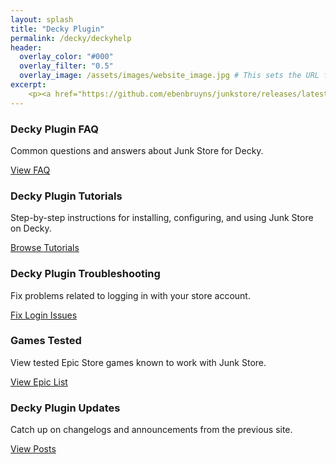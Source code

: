 ```yaml
---
layout: splash
title: "Decky Plugin"
permalink: /decky/deckyhelp
header:
  overlay_color: "#000"
  overlay_filter: "0.5"
  overlay_image: /assets/images/website_image.jpg # This sets the URL for this page
excerpt:
    <p><a href="https://github.com/ebenbruyns/junkstore/releases/latest" target="_blank" rel="noopener noreferrer">Latest release v1.1.9</a></p>
---
```


<!-- Content Boxes -->
<div class="content-box-container">
  <!-- FAQ -->
  <div class="content-box faq">
    <h3>Decky Plugin FAQ</h3>
    <p>Common questions and answers about Junk Store for Decky.</p>
    <a href="{{ '/decky/help/faq' | relative_url }}">View FAQ</a>
  </div>

  <!-- Tutorials -->
  <div class="content-box tutorials">
    <h3>Decky Plugin Tutorials</h3>
    <p>Step-by-step instructions for installing, configuring, and using Junk Store on Decky.</p>
    <a href="{{ '/tutorials/' | relative_url }}">Browse Tutorials</a>
  </div>

  <!-- Troubleshooting -->
  <div class="content-box troubleshooting">
    <h3>Decky Plugin Troubleshooting</h3>
    <p>Fix problems related to logging in with your store account.</p>
    <a href="{{ '/troubleshooting/' | relative_url }}">Fix Login Issues</a>
  </div>

  <!-- Tested Games -->
  <div class="content-box tested-games">
    <h3>Games Tested</h3>
    <p>View tested Epic Store games known to work with Junk Store.</p>
    <a href="{{ '/decky/help/tested-games/epic' | relative_url }}">View Epic List</a>
  </div>

  <!-- Posts -->
  <div class="content-box posts">
    <h3>Decky Plugin Updates</h3>
    <p>Catch up on changelogs and announcements from the previous site.</p>
    <a href="{{ '/decky/help/posts' | relative_url }}">View Posts</a>
  </div>
</div>

<script src="{{ '/assets/js/filter.js' | relative_url }}"></script>
